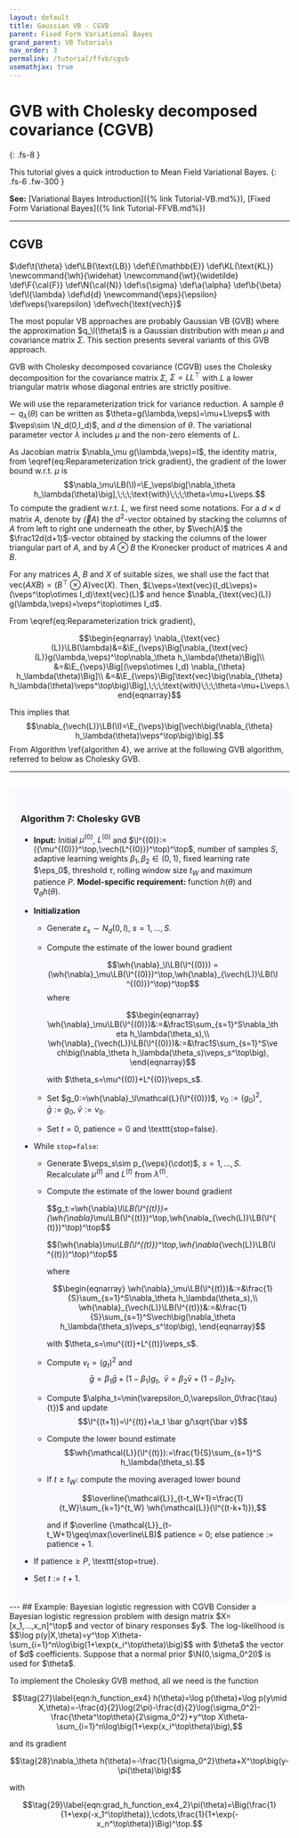 ```yaml
---
layout: default
title: Gaussian VB - CGVB
parent: Fixed Form Variational Bayes
grand_parent: VB Tutorials
nav_order: 3
permalink: /tutorial/ffvb/cgvb
usemathjax: true
---
```

<script src="https://polyfill.io/v3/polyfill.min.js?features=es6"></script>
<script id="MathJax-script" async src="https://cdn.jsdelivr.net/npm/mathjax@3/es5/tex-mml-chtml.js"></script>
# **GVB with Cholesky decomposed covariance (CGVB)**
{: .fs-8 }

This tutorial gives a quick introduction to Mean Field Variational Bayes. 
{: .fs-6 .fw-300 }

**See:** [Variational Bayes Introduction]({% link Tutorial-VB.md%}), [Fixed Form Variational Bayes]({% link Tutorial-FFVB.md%})

---
## CGVB 
<!--- Define custom latex syntax -->
$\def\t{\theta}
\def\LB{\text{LB}}
\def\E{\mathbb{E}}
\def\KL{\text{KL}}
\newcommand{\wh}{\widehat}
\newcommand{\wt}{\widetilde}
\def\F{\cal{F}}
\def\N{\cal{N}}
\def\s{\sigma}
\def\a{\alpha}
\def\b{\beta}
\def\l{\lambda}
\def\d{d}
\newcommand{\eps}{\epsilon}
\def\veps{\varepsilon}
\def\vech{\text{vech}}$
<!-- End -->
The most popular VB approaches are probably Gaussian VB (GVB) where the approximation $q_\l(\theta)$ is a Gaussian distribution with mean $\mu$ and covariance matrix $\Sigma$. This section presents several variants of this GVB approach.

GVB with Cholesky decomposed covariance (CGVB) uses the Cholesky decomposition for the covariance matrix $\Sigma$, $\Sigma=LL^\top$ with $L$ a lower triangular matrix whose diagonal entries are strictly positive. 

We will use the reparameterization trick for variance reduction.
A sample $\theta\sim q_\lambda(\theta)$ can be written as $\theta=g(\lambda,\veps)=\mu+L\veps$ with $\veps\sim \N_d(0,I_d)$, and $d$ the dimension of $\theta$. The variational parameter vector $\lambda$ includes $\mu$ and the non-zero elements of $L$.

As Jacobian matrix $\nabla_\mu g(\lambda,\veps)=I$, the identity matrix, from \eqref{eq:Reparameterization trick gradient},
the gradient of the lower bound w.r.t. $\mu$ is
$$\nabla_\mu\LB(\l)=\E_\veps\big[\nabla_\theta h_\lambda(\theta)\big],\;\;\;\text{with}\;\;\;\theta=\mu+L\veps.$$
To compute the gradient w.r.t. $L$, we first need some notations.
For a $d\times d$ matrix $A$, denote by $\vec(A)$
the $d^2$-vector obtained by stacking the columns of $A$ from left to right one underneath the other,
by $\vech(A)$ the $\frac12d(d+1)$-vector obtained by stacking the columns of the lower triangular part of $A$,
and by $A\otimes B$ the Kronecker product of matrices $A$ and $B$.

For any matrices $A$, $B$ and $X$ of suitable sizes, we shall use the fact that $\text{vec}(AXB)=(B^\top\otimes A)\text{vec}(X)$.
Then, $L\veps=\text{vec}(I_dL\veps)=(\veps^\top\otimes I_d)\text{vec}(L)$ and hence $\nabla_{\text{vec}(L)} g(\lambda,\veps)=\veps^\top\otimes I_d$.

From \eqref{eq:Reparameterization trick gradient},

$$\begin{eqnarray} \nabla_{\text{vec}(L)}\LB(\lambda)&=&\E_{\veps}\Big[\nabla_{\text{vec}(L)}g(\lambda,\veps)^\top\nabla_\theta h_\lambda(\theta)\Big]\\
&=&\E_{\veps}\Big[(\veps\otimes I_d) \nabla_{\theta} h_\lambda(\theta)\Big]\\
&=&\E_{\veps}\Big[\text{vec}\big(\nabla_{\theta} h_\lambda(\theta)\veps^\top\big)\Big],\;\;\;\text{with}\;\;\;\theta=\mu+L\veps.\end{eqnarray}$$

This implies that
$$\nabla_{\vech(L)}\LB(\l)=\E_{\veps}\big[\vech\big(\nabla_{\theta} h_\lambda(\theta)\veps^\top\big)\big].$$
From Algorithm \ref{algorithm 4}, we arrive at the following GVB algorithm, referred to below as Cholesky GVB.

---
<br>
<div class="code-example" markdown="1" style="background-color:GhostWhite;padding:20px;">

### Algorithm 7: Cholesky GVB
- **Input:** Initial $\mu^{(0)}$, $L^{(0)}$ and $\l^{(0)}:=({\mu^{(0)}}^\top,\vech(L^{(0)})^\top)^\top$, number of samples $S$, adaptive learning weights $\beta_1,\beta_2\in(0,1)$, fixed learning rate $\eps_0$, threshold $\tau$, rolling window size $t_W$ and maximum patience $P$. **Model-specific requirement:** function $h(\theta)$ and $\nabla_\theta h(\theta)$.

- **Initialization**
    - Generate $\varepsilon_s\sim N_d(0,I)$, $s=1,...,S$.
	- Compute the estimate of the lower bound gradient
	
      $$\wh{\nabla}_\l\LB(\l^{(0)}) = (\wh{\nabla}_\mu\LB(\l^{(0)})^\top,\wh{\nabla}_{\vech(L)}\LB(\l^{(0)})^\top)^\top$$ 
      where

      $$\begin{eqnarray}
	  \wh{\nabla}_\mu\LB(\l^{(0)})&:=&\frac1S\sum_{s=1}^S\nabla_\theta h_\lambda(\theta_s),\\
	  \wh{\nabla}_{\vech(L)}\LB(\l^{(0)})&:=&\frac1S\sum_{s=1}^S\vech\big(\nabla_\theta h_\lambda(\theta_s)\veps_s^\top\big),
	  \end{eqnarray}$$
	  
      with $\theta_s=\mu^{(0)}+L^{(0)}\veps_s$.
	- Set $g_0:=\wh{\nabla}_\l\mathcal{L}(\l^{(0)})$, $v_0:=(g_0)^2$, $\bar g:=g_0$, $\bar v:=v_0$. 
	- Set $t=0$, $\text{patience}=0$ and \texttt{stop=false}.
- While $\texttt{stop=false}$:
	- Generate $\veps_s\sim p_{\veps}(\cdot)$, $s=1,...,S$. Recalculate $\mu^{(t)}$ and $L^{(t)}$ from $\lambda^{(t)}$.
  	- Compute the estimate of the lower bound gradient

      $$g_t:=\wh{\nabla}_\l\LB(\l^{(t)})= (\wh{\nabla}_\mu\LB(\l^{(t)})^\top,\wh{\nabla_{\vech(L)}\LB(\l^{(t)})^\top)^\top$$ 

      $$(\wh{\nabla}_\mu\LB(\l^{(t)})^\top,\wh{\nabla_{\vech(L)}\LB(\l^{(t)})^\top)^\top$$ 
      
      where
	  
      $$\begin{eqnarray}
	  \wh{\nabla}_\mu\LB(\l^{(t)})&:=&\frac{1}{S}\sum_{s=1}^S\nabla_\theta h_\lambda(\theta_s),\\
	  \wh{\nabla}_{\vech(L)}\LB(\l^{(t)})&:=&\frac{1}{S}\sum_{s=1}^S\vech\big(\nabla_\theta h_\lambda(\theta_s)\veps_s^\top\big),
	  \end{eqnarray}$$

	  with $\theta_s=\mu^{(t)}+L^{(t)}\veps_s$.
	- Compute $v_t=(g_t)^2$ and 
	  $$\bar g =\beta_1 \bar g+(1-\beta_1)g_t,\;\;\bar v =\beta_2 \bar v+(1-\beta_2)v_t.$$
	- Compute $\alpha_t=\min(\varepsilon_0,\varepsilon_0\frac{\tau}{t})$ and update
	  $$\l^{(t+1)}=\l^{(t)}+\a_t \bar g/\sqrt{\bar v}$$
	- Compute the lower bound estimate
	  $$\wh{\mathcal{L}}(\l^{(t)}):=\frac{1}{S}\sum_{s=1}^S h_\lambda(\theta_s).$$
	- If $t\geq t_W$: compute the moving averaged lower bound

	  $$\overline{\mathcal{L}}_{t-t_W+1}=\frac{1}{t_W}\sum_{k=1}^{t_W} \wh{\mathcal{L}}(\l^{(t-k+1)}),$$
	
      and if $\overline {\mathcal{L}}_{t-t_W+1}\geq\max(\overline\LB)$ patience = 0; else $\text{patience}:=\text{patience}+1$.
- If $\text{patience}\geq P$, \texttt{stop=true}.
- Set $t:=t+1$.

</div>
---
## Example: Bayesian logistic regression with CGVB
Consider a Bayesian logistic regression problem with design matrix $X=[x_1,...,x_n]^\top$ and vector of binary responses $y$.
The log-likelihood is
$$\log p(y|X,\theta)=y^\top X\theta-\sum_{i=1}^n\log\big(1+\exp(x_i^\top\theta)\big)$$
with $\theta$ the vector of $d$ coefficients. Suppose that a normal prior $\N(0,\sigma_0^2I)$ is used for $\theta$.

To implement the Cholesky GVB method, all we need is the function 

$$\tag{27}\label{eqn:h_function_ex4}
h(\theta)=\log p(\theta)+\log p(y\mid X,\theta)=-\frac{d}{2}\log(2\pi)-\frac{d}{2}\log(\sigma_0^2)-\frac{\theta^\top\theta}{2\sigma_0^2}+y^\top X\theta-\sum_{i=1}^n\log\big(1+\exp(x_i^\top\theta)\big),$$

and its gradient

$$\tag{28}\nabla_\theta h(\theta)=-\frac{1}{\sigma_0^2}\theta+X^\top\big(y-\pi(\theta)\big)$$

with

$$\tag{29}\label{eqn:grad_h_function_ex4_2}\pi(\theta)=\Big(\frac{1}{1+\exp(-x_1^\top\theta)},\cdots,\frac{1}{1+\exp(-x_n^\top\theta)}\Big)^\top.$$